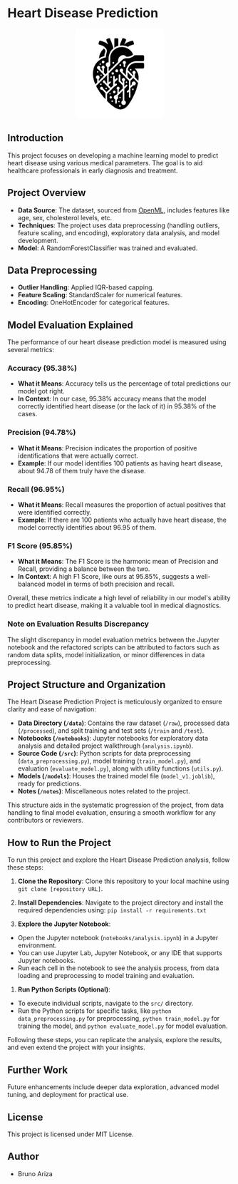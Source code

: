 # Heart Disease Prediction 

<p align="center">
    <img src="img/logo.png" alt="Logo" width="200"/>
</p>

## Introduction
This project focuses on developing a machine learning model to predict heart disease using various medical parameters. The goal is to aid healthcare professionals in early diagnosis and treatment.

## Project Overview
- **Data Source**: The dataset, sourced from [OpenML](https://www.openml.org/search?type=data&status=active&id=43672), includes features like age, sex, cholesterol levels, etc.
- **Techniques**: The project uses data preprocessing (handling outliers, feature scaling, and encoding), exploratory data analysis, and model development.
- **Model**: A RandomForestClassifier was trained and evaluated.

## Data Preprocessing
- **Outlier Handling**: Applied IQR-based capping.
- **Feature Scaling**: StandardScaler for numerical features.
- **Encoding**: OneHotEncoder for categorical features.

## Model Evaluation Explained

The performance of our heart disease prediction model is measured using several metrics:

### Accuracy (95.38%)
- **What it Means**: Accuracy tells us the percentage of total predictions our model got right. 
- **In Context**: In our case, 95.38% accuracy means that the model correctly identified heart disease (or the lack of it) in 95.38% of the cases.

### Precision (94.78%)
- **What it Means**: Precision indicates the proportion of positive identifications that were actually correct.
- **Example**: If our model identifies 100 patients as having heart disease, about 94.78 of them truly have the disease.

### Recall (96.95%)
- **What it Means**: Recall measures the proportion of actual positives that were identified correctly.
- **Example**: If there are 100 patients who actually have heart disease, the model correctly identifies about 96.95 of them.

### F1 Score (95.85%)
- **What it Means**: The F1 Score is the harmonic mean of Precision and Recall, providing a balance between the two.
- **In Context**: A high F1 Score, like ours at 95.85%, suggests a well-balanced model in terms of both precision and recall.

Overall, these metrics indicate a high level of reliability in our model's ability to predict heart disease, making it a valuable tool in medical diagnostics.

### Note on Evaluation Results Discrepancy
The slight discrepancy in model evaluation metrics between the Jupyter notebook and the refactored scripts can be attributed to factors such as random data splits, model initialization, or minor differences in data preprocessing. 


## Project Structure and Organization

The Heart Disease Prediction Project is meticulously organized to ensure clarity and ease of navigation:

- **Data Directory (`/data`)**: Contains the raw dataset (`/raw`), processed data (`/processed`), and split training and test sets (`/train` and `/test`).
- **Notebooks (`/notebooks`)**: Jupyter notebooks for exploratory data analysis and detailed project walkthrough (`analysis.ipynb`).
- **Source Code (`/src`)**: Python scripts for data preprocessing (`data_preprocessing.py`), model training (`train_model.py`), and evaluation (`evaluate_model.py`), along with utility functions (`utils.py`).
- **Models (`/models`)**: Houses the trained model file (`model_v1.joblib`), ready for predictions.
- **Notes (`/notes`)**: Miscellaneous notes related to the project.

This structure aids in the systematic progression of the project, from data handling to final model evaluation, ensuring a smooth workflow for any contributors or reviewers.


## How to Run the Project


To run this project and explore the Heart Disease Prediction analysis, follow these steps:

1. **Clone the Repository**: Clone this repository to your local machine using `git clone [repository URL]`.

2. **Install Dependencies**: Navigate to the project directory and install the required dependencies using: `pip install -r requirements.txt`
1. **Explore the Jupyter Notebook**:
- Open the Jupyter notebook (`notebooks/analysis.ipynb`) in a Jupyter environment.
- You can use Jupyter Lab, Jupyter Notebook, or any IDE that supports Jupyter notebooks.
- Run each cell in the notebook to see the analysis process, from data loading and preprocessing to model training and evaluation.
1. **Run Python Scripts (Optional)**:
- To execute individual scripts, navigate to the `src/` directory.
- Run the Python scripts for specific tasks, like `python data_preprocessing.py` for preprocessing, `python train_model.py` for training the model, and `python evaluate_model.py` for model evaluation.

Following these steps, you can replicate the analysis, explore the results, and even extend the project with your insights.


## Further Work
Future enhancements include deeper data exploration, advanced model tuning, and deployment for practical use.

## License
This project is licensed under MIT License.

## Author
* Bruno Ariza


